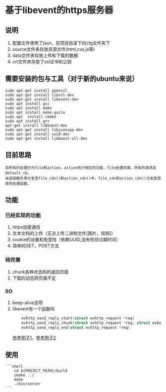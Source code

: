 # 基于libevent的https服务器

## 说明
1. 配置文件使用了json，在项目目录下的cfg文件夹下
2. source文件夹存放资源文件(html,css,js等)
3. data文件夹存放上传和下载的数据
4. crt文件夹存放了ssl证书和公钥

## 需要安装的包与工具（对于新的ubuntu来说）
    sudo apt-get install openssl
    sudo apt-get install libssl-dev
    sudo apt-get install libevent-dev
    sudo apt install gcc
    sudo apt install make
    sudo apt install make-guile
    sudo apt  install cmake
    sudo apt install g++
    apt-get install libboost-dev
    sudo apt-get install libjsoncpp-dev
    sudo apt-get install uuid-dev
    sudo apt-get install libboost-all-dev


## 目前思路
    将所有的处理分为file和action，action执行相应的功能，file处理页面，所有的请求走default_cb， 
    由该函数负责分发至file_cdn()和action_cdn()中，file_cdn和action_cdn()分发至具体的处理函数。
## 功能
### 已经实现的功能
1. https加密通信
2. 文本文档的上传（无法上传二进制文件[图片，视频]）
3. cookie的设置和免登陆（依赖UUID,没有检验过期时间）
4. 简单的GET，POST方法
### 待完善
1. chunk各种状态码的返回页面
2. 下载的动态网页搞不定

### SO
1. keep-alive选项
2. libevent有一个函数叫
    ```c
        evhttp_send_reply_start(struct evhttp_request *req)
        evhttp_send_reply_chunk(struct evhttp_request *req, struct evbuffer *databuf)
        evhttp_send_reply_end(struct evhttp_request *req)
    ```
    [参考例子1](https://gist.github.com/rgl/291085)，[参考例子2](https://stackoverflow.com/questions/20482843/serving-large-files-2gb-with-libevent-on-32-bit-system)

## 使用
    ```shell
        cd ${PROJECT_PATH}/build
        cmake ../
        make
        ./bin/server
    ```
